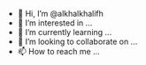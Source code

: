 - 👋 Hi, I’m @alkhalkhalifh
- 👀 I’m interested in ...
- 🌱 I’m currently learning ...
- 💞️ I’m looking to collaborate on ...
- 📫 How to reach me ...

<!---
alkhalkhalifh/alkhalkhalifh is a ✨ special ✨ repository because its `README.md` (this file) appears on your GitHub profile.
You can click the Preview link to take a look at your changes.
--->
